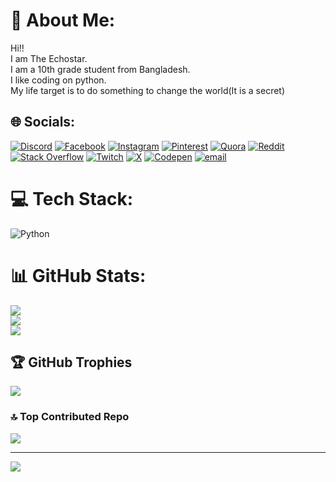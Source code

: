 # 💫 About Me:
Hi!!<br>I am The Echostar.<br>I am a 10th grade student from Bangladesh.<br>I like coding on python.<br>My life target is to do something to change the world(It is a secret)


## 🌐 Socials:
[![Discord](https://img.shields.io/badge/Discord-%237289DA.svg?logo=discord&logoColor=white)](https://discord.gg/https://discord.gg/JBz2hyaUAm) [![Facebook](https://img.shields.io/badge/Facebook-%231877F2.svg?logo=Facebook&logoColor=white)](https://facebook.com/itz.echoo) [![Instagram](https://img.shields.io/badge/Instagram-%23E4405F.svg?logo=Instagram&logoColor=white)](https://instagram.com/the_echostar) [![Pinterest](https://img.shields.io/badge/Pinterest-%23E60023.svg?logo=Pinterest&logoColor=white)](https://pinterest.com/theechostar) [![Quora](https://img.shields.io/badge/Quora-%23B92B27.svg?logo=Quora&logoColor=white)](https://quora.com/profile/The-Echostar) [![Reddit](https://img.shields.io/badge/Reddit-%23FF4500.svg?logo=Reddit&logoColor=white)](https://reddit.com/user/Potential_Pianist335) [![Stack Overflow](https://img.shields.io/badge/-Stackoverflow-FE7A16?logo=stack-overflow&logoColor=white)](https://stackoverflow.com/users/26594016) [![Twitch](https://img.shields.io/badge/Twitch-%239146FF.svg?logo=Twitch&logoColor=white)](https://twitch.tv/theechostaryt) [![X](https://img.shields.io/badge/X-black.svg?logo=X&logoColor=white)](https://x.com/The_Echostar_YT) [![Codepen](https://img.shields.io/badge/Codepen-000000?logo=codepen&logoColor=white)](https://codepen.io/The-Echostar) [![email](https://img.shields.io/badge/Email-D14836?logo=gmail&logoColor=white)](mailto:theechostar404@gmail.com) 

# 💻 Tech Stack:
![Python](https://img.shields.io/badge/python-3670A0?style=for-the-badge&logo=python&logoColor=ffdd54)
# 📊 GitHub Stats:
![](https://github-readme-stats.vercel.app/api?username=TheEchostar&theme=dark&hide_border=false&include_all_commits=true&count_private=true)<br/>
![](https://github-readme-streak-stats.herokuapp.com/?user=TheEchostar&theme=dark&hide_border=false)<br/>
![](https://github-readme-stats.vercel.app/api/top-langs/?username=TheEchostar&theme=dark&hide_border=false&include_all_commits=true&count_private=true&layout=compact)

## 🏆 GitHub Trophies
![](https://github-profile-trophy.vercel.app/?username=TheEchostar&theme=radical&no-frame=false&no-bg=false&margin-w=4)

### 🔝 Top Contributed Repo
![](https://github-contributor-stats.vercel.app/api?username=TheEchostar&limit=5&theme=radical&combine_all_yearly_contributions=true)

---
[![](https://visitcount.itsvg.in/api?id=TheEchostar&icon=10&color=1)](https://visitcount.itsvg.in)

<!-- Proudly created with GPRM ( https://gprm.itsvg.in ) -->
